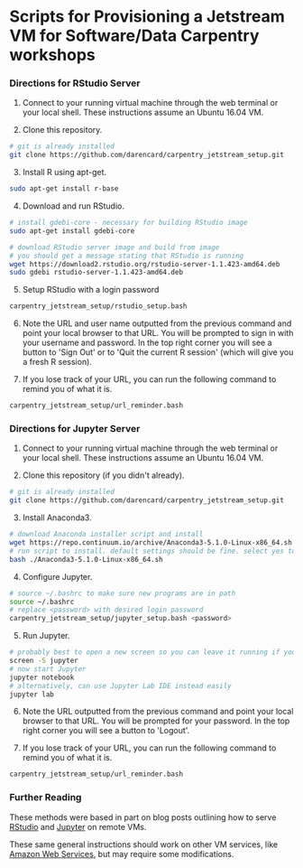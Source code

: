 # Scripts for Provisioning a Jetstream VM for Software/Data Carpentry workshops

### Directions for RStudio Server

1. Connect to your running virtual machine through the web terminal or your local shell. These instructions assume an Ubuntu 16.04 VM.

2. Clone this repository.
```bash
# git is already installed
git clone https://github.com/darencard/carpentry_jetstream_setup.git
```

3. Install R using apt-get.
```bash
sudo apt-get install r-base
```

4. Download and run RStudio.
```bash
# install gdebi-core - necessary for building RStudio image
sudo apt-get install gdebi-core

# download RStudio server image and build from image
# you should get a message stating that RStudio is running
wget https://download2.rstudio.org/rstudio-server-1.1.423-amd64.deb
sudo gdebi rstudio-server-1.1.423-amd64.deb
```

5. Setup RStudio with a login password
```bash
carpentry_jetstream_setup/rstudio_setup.bash
```

6. Note the URL and user name outputted from the previous command and point your local browser to that URL. You will be prompted to sign in with your username and password. In the top right corner you will see a button to 'Sign Out' or to 'Quit the current R session' (which will give you a fresh R session).

7. If you lose track of your URL, you can run the following command to remind you of what it is.
```bash
carpentry_jetstream_setup/url_reminder.bash
```


### Directions for Jupyter Server

1. Connect to your running virtual machine through the web terminal or your local shell. These instructions assume an Ubuntu 16.04 VM.

2. Clone this repository (if you didn't already).
```bash
# git is already installed
git clone https://github.com/darencard/carpentry_jetstream_setup.git
```

3. Install Anaconda3.
```bash
# download Anaconda installer script and install
wget https://repo.continuum.io/archive/Anaconda3-5.1.0-Linux-x86_64.sh
# run script to install. default settings should be fine. select yes to have Anaconda bin added to path
bash ./Anaconda3-5.1.0-Linux-x86_64.sh
```

4. Configure Jupyter.
```bash
# source ~/.bashrc to make sure new programs are in path
source ~/.bashrc
# replace <password> with desired login password
carpentry_jetstream_setup/jupyter_setup.bash <password>
```

5. Run Jupyter.
```bash
# probably best to open a new screen so you can leave it running if you get logged out
screen -S jupyter
# now start Jupyter
jupyter notebook
# alternatively, can use Jupyter Lab IDE instead easily
jupyter lab
```

6. Note the URL outputted from the previous command and point your local browser to that URL. You will be prompted for your password. In the top right corner you will see a button to 'Logout'.

7. If you lose track of your URL, you can run the following command to remind you of what it is.
```bash
carpentry_jetstream_setup/url_reminder.bash
```


### Further Reading

These methods were based in part on blog posts outlining how to serve [RStudio](https://angus.readthedocs.io/en/2017/visualizing-blast-scores-with-RStudio.html#installing-and-running-rstudio-on-jetstream) and [Jupyter](https://hackernoon.com/aws-ec2-part-4-starting-a-jupyter-ipython-notebook-server-on-aws-549d87a55ba9) on remote VMs.

These same general instructions should work on other VM services, like [Amazon Web Services](https://aws.amazon.com/), but may require some modifications.
